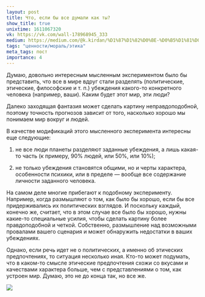 ```yaml
---
layout: post
title: Что, если бы все думали как ты?
show_title: true
unixtime: 1611067320
vk: https://vk.com/wall-178968945_333
medium: https://medium.com/@k.kirdan/%D1%87%D1%82%D0%BE-%D0%B5%D1%81%D0%BB%D0%B8-%D0%B1%D1%8B-%D0%B2%D1%81%D0%B5-%D0%B4%D1%83%D0%BC%D0%B0%D0%BB%D0%B8-%D0%BA%D0%B0%D0%BA-%D1%82%D1%8B-c018a006e4a8
tags: "ценности/мораль/этика"
meta_tags: пост
importance: 4
---
```

Думаю, довольно интересным мысленным экспериментом было бы представить, что все в мире вдруг стали разделять (политические, этические, философские и т. п.) убеждения какого-то конкретного человека (например, ваши). Каким будет этот мир, эти люди? 

Далеко заходящая фантазия может сделать картину неправдоподобной, поэтому точность прогнозов зависит от того, насколько хорошо мы понимаем мир вокруг и людей.

В качестве модификаций этого мысленного эксперимента интересны еще следующие:

1) не все люди планеты разделяют заданные убеждения, а лишь какая-то часть (к примеру, 90% людей, или 50%, или 10%);

2) не только убеждения становятся общими, но и черты характера, особенности психики, или в пределе — вообще все содержание личности заданного человека.

На самом деле многие прибегают к подобному эксперименту. Например, когда размышляют о том, как было бы хорошо, если бы все придерживались их политических взглядов. И поскольку каждый, конечно же, считает, что в этом случае все было бы хорошо, нужны какие-то специальные усилия, чтобы сделать картину более правдоподобной и четкой. Собственно, размышление над возможными провалами вашего сценария и может обнаружить недостатки в ваших убеждениях.

Однако, если речь идет не о политических, а именно об этических предпочтениях, то ситуация несколько иная. Кто-то может подумать, что в каком-то смысле этические предпочтения схожи со вкусами и качествами характера больше, чем с представлениями о том, как устроен мир. Думаю, это не до конца так, но все же.

<img src="images/wall/457239148.jpg">